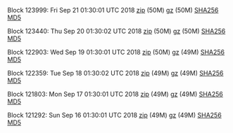 Block 123999: Fri Sep 21 01:30:01 UTC 2018 [zip](https://files.01coin.io/mainnet/2018-09-21/bootstrap.dat.zip) (50M) [gz](https://files.01coin.io/mainnet/2018-09-21/bootstrap.dat.tar.gz) (50M) [SHA256](https://files.01coin.io/mainnet/2018-09-21/sha256.txt) [MD5](https://files.01coin.io/mainnet/2018-09-21/md5.txt)

Block 123440: Thu Sep 20 01:30:02 UTC 2018 [zip](https://files.01coin.io/mainnet/2018-09-20/bootstrap.dat.zip) (50M) [gz](https://files.01coin.io/mainnet/2018-09-20/bootstrap.dat.tar.gz) (50M) [SHA256](https://files.01coin.io/mainnet/2018-09-20/sha256.txt) [MD5](https://files.01coin.io/mainnet/2018-09-20/md5.txt)

Block 122903: Wed Sep 19 01:30:01 UTC 2018 [zip](https://files.01coin.io/mainnet/2018-09-19/bootstrap.dat.zip) (50M) [gz](https://files.01coin.io/mainnet/2018-09-19/bootstrap.dat.tar.gz) (49M) [SHA256](https://files.01coin.io/mainnet/2018-09-19/sha256.txt) [MD5](https://files.01coin.io/mainnet/2018-09-19/md5.txt)

Block 122359: Tue Sep 18 01:30:02 UTC 2018 [zip](https://files.01coin.io/mainnet/2018-09-18/bootstrap.dat.zip) (49M) [gz](https://files.01coin.io/mainnet/2018-09-18/bootstrap.dat.tar.gz) (49M) [SHA256](https://files.01coin.io/mainnet/2018-09-18/sha256.txt) [MD5](https://files.01coin.io/mainnet/2018-09-18/md5.txt)

Block 121803: Mon Sep 17 01:30:01 UTC 2018 [zip](https://files.01coin.io/mainnet/2018-09-17/bootstrap.dat.zip) (49M) [gz](https://files.01coin.io/mainnet/2018-09-17/bootstrap.dat.tar.gz) (49M) [SHA256](https://files.01coin.io/mainnet/2018-09-17/sha256.txt) [MD5](https://files.01coin.io/mainnet/2018-09-17/md5.txt)

Block 121292: Sun Sep 16 01:30:01 UTC 2018 [zip](https://files.01coin.io/mainnet/2018-09-16/bootstrap.dat.zip) (49M) [gz](https://files.01coin.io/mainnet/2018-09-16/bootstrap.dat.tar.gz) (49M) [SHA256](https://files.01coin.io/mainnet/2018-09-16/sha256.txt) [MD5](https://files.01coin.io/mainnet/2018-09-16/md5.txt)
